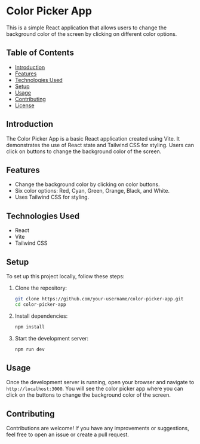 # Color Picker App

This is a simple React application that allows users to change the background color of the screen by clicking on different color options.

## Table of Contents

- [Introduction](#introduction)
- [Features](#features)
- [Technologies Used](#technologies-used)
- [Setup](#setup)
- [Usage](#usage)
- [Contributing](#contributing)
- [License](#license)

## Introduction

The Color Picker App is a basic React application created using Vite. It demonstrates the use of React state and Tailwind CSS for styling. Users can click on buttons to change the background color of the screen.

## Features

- Change the background color by clicking on color buttons.
- Six color options: Red, Cyan, Green, Orange, Black, and White.
- Uses Tailwind CSS for styling.

## Technologies Used

- React
- Vite
- Tailwind CSS

## Setup

To set up this project locally, follow these steps:

1. Clone the repository:
    ```sh
    git clone https://github.com/your-username/color-picker-app.git
    cd color-picker-app
    ```

2. Install dependencies:
    ```sh
    npm install
    ```

3. Start the development server:
    ```sh
    npm run dev
    ```

## Usage

Once the development server is running, open your browser and navigate to `http://localhost:3000`. You will see the color picker app where you can click on the buttons to change the background color of the screen.

## Contributing

Contributions are welcome! If you have any improvements or suggestions, feel free to open an issue or create a pull request.


